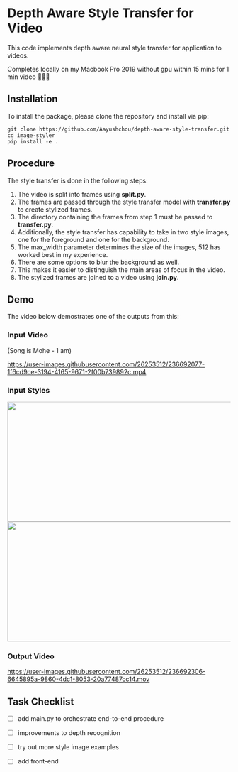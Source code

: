 # Depth Aware Style Transfer for Video

This code implements depth aware neural style transfer for application to videos. 

Completes locally on my Macbook Pro 2019 without gpu within 15 mins for 1 min video 🙆🏽‍♂️

## Installation

To install the package, please clone the repository and install via pip: 

```
git clone https://github.com/Aayushchou/depth-aware-style-transfer.git
cd image-styler
pip install -e .
```

## Procedure

The style transfer is done in the following steps: 

1. The video is split into frames using **split.py**. 
2. The frames are passed through the style transfer model with **transfer.py** to create stylized frames.
3. The directory containing the frames from step 1 must be passed to **transfer.py**.
4. Additionally, the style transfer has capability to take in two style images, one for the foreground and one for the background.
5. The max_width parameter determines the size of the images, 512 has worked best in my experience. 
6. There are some options to blur the background as well. 
7. This makes it easier to distinguish the main areas of focus in the video. 
8. The stylized frames are joined to a video using **join.py**. 

## Demo 

The video below demostrates one of the outputs from this: 

### Input Video

(Song is Mohe - 1 am)

https://user-images.githubusercontent.com/26253512/236692077-1f6cd9ce-3194-4165-9671-2f00b739892c.mp4

### Input Styles

<img src="https://user-images.githubusercontent.com/26253512/236692134-82004251-dbe6-46c5-a31a-cb6a2759b450.jpg" width="512" height="270">

<img src="https://user-images.githubusercontent.com/26253512/236692164-7f139c72-03ca-4f5f-b940-64296b92653e.jpg" width="512" height="270">


### Output Video

https://user-images.githubusercontent.com/26253512/236692306-6645895a-9860-4dc1-8053-20a77487cc14.mov

## Task Checklist

- [ ] add main.py to orchestrate end-to-end procedure 
- [ ] improvements to depth recognition
- [ ] try out more style image examples
- [ ] add front-end 

